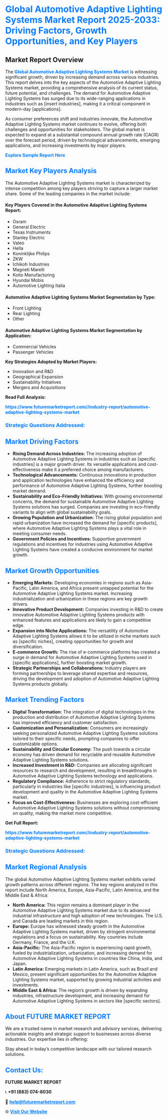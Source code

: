 <h1 style="color: #007BFF;">Global Automotive Adaptive Lighting Systems Market Report 2025-2033: Driving Factors, Growth Opportunities, and Key Players</h1>

<section id="overview">
<h2>Market Report Overview</h2>
<p>The <a href="https://www.futuremarketreport.com//industry-report/automotive-adaptive-lighting-systems-market" style="color: #007BFF; text-decoration: none;"><strong>Global Automotive Adaptive Lighting Systems Market</strong></a> is witnessing significant growth, driven by increasing demand across various industries. This report delves into the key aspects of the Automotive Adaptive Lighting Systems market, providing a comprehensive analysis of its current status, future potential, and challenges. The demand for Automotive Adaptive Lighting Systems has surged due to its wide-ranging applications in industries such as [insert industries], making it a critical component in modern-day [applications].</p>
<p>As consumer preferences shift and industries innovate, the Automotive Adaptive Lighting Systems market continues to evolve, offering both challenges and opportunities for stakeholders. The global market is expected to expand at a substantial compound annual growth rate (CAGR) over the forecast period, driven by technological advancements, emerging applications, and increasing investments by major players.</p>
</section>

<section id="overview">
<p><a href="https://www.futuremarketreport.com//request-sample/reportId=90839" style="color: #007BFF; text-decoration: none;"><strong>Explore Sample Report Here</strong></a></p>
</section>

<section id="key-players">
<h2 style="color: #007BFF;">Market Key Players Analysis</h2>
<p>The Automotive Adaptive Lighting Systems market is characterized by intense competition among key players striving to capture a larger market share. Some of the leading companies in the market include:</p>
<h4>Key Players Covered in the Automotive Adaptive Lighting Systems Report:</h4>
<ul><li>Osram</li><li>General Electric</li><li>Texas Instruments</li><li>Stanley Electric</li><li>Valeo</li><li>Hella</li><li>Koninklijke Philips</li><li>ZKW</li><li>Ichikoh Industries</li><li>Magneti Marelli</li><li>Koito Manufacturing</li><li>Hyundai Mobis</li><li>Automotive Lighting Italia</li></ul>
<h4>Automotive Adaptive Lighting Systems Market Segmentation by Type:</h4>
<ul><li>Front Lighting</li><li>Rear Lighting</li><li>Other</li></ul>

<h4>Automotive Adaptive Lighting Systems Market Segmentation by Application:</h4>
<ul><li>Commercial Vehicles</li><li>Passenger Vehicles</li></ul>
<p><strong>Key Strategies Adopted by Market Players:</strong></p>
<ul>
<li>Innovation and R&D</li>
<li>Geographical Expansion</li>
<li>Sustainability Initiatives</li>
<li>Mergers and Acquisitions</li>
</ul>
</section>

<section>
<p><strong>Read Full Analysis: </strong></p><a href="https://www.futuremarketreport.com//industry-report/automotive-adaptive-lighting-systems-market" style="color: #007BFF; text-decoration: none;"><strong>https://www.futuremarketreport.com//industry-report/automotive-adaptive-lighting-systems-market</strong></a>
<h3 style="color: #007BFF;">Strategic Questions Addressed:</h3>
</section>

<section id="driving-factors">
<h2 style="color: #007BFF;">Market Driving Factors</h2>
<ul>
<li><strong>Rising Demand Across Industries:</strong> The increasing adoption of Automotive Adaptive Lighting Systems in industries such as [specific industries] is a major growth driver. Its versatile applications and cost-effectiveness make it a preferred choice among manufacturers.</li>
<li><strong>Technological Advancements:</strong> Continuous innovations in production and application technologies have enhanced the efficiency and performance of Automotive Adaptive Lighting Systems, further boosting market demand.</li>
<li><strong>Sustainability and Eco-Friendly Initiatives:</strong> With growing environmental concerns, the demand for sustainable Automotive Adaptive Lighting Systems solutions has surged. Companies are investing in eco-friendly variants to align with global sustainability goals.</li>
<li><strong>Growing Population and Urbanization:</strong> The rising global population and rapid urbanization have increased the demand for [specific products], where Automotive Adaptive Lighting Systems plays a vital role in meeting consumer needs.</li>
<li><strong>Government Policies and Incentives:</strong> Supportive government regulations and incentives for industries using Automotive Adaptive Lighting Systems have created a conducive environment for market growth.</li>
</ul>
</section>

<section id="growth-opportunities">
<h2 style="color: #007BFF;">Market Growth Opportunities</h2>
<ul>
<li><strong>Emerging Markets:</strong> Developing economies in regions such as Asia-Pacific, Latin America, and Africa present untapped potential for the Automotive Adaptive Lighting Systems market. Increasing industrialization and urbanization in these regions are key growth drivers.</li>
<li><strong>Innovative Product Development:</strong> Companies investing in R&D to create innovative Automotive Adaptive Lighting Systems products with enhanced features and applications are likely to gain a competitive edge.</li>
<li><strong>Expansion into Niche Applications:</strong> The versatility of Automotive Adaptive Lighting Systems allows it to be utilized in niche markets such as [specific niches], creating opportunities for growth and diversification.</li>
<li><strong>E-commerce Growth:</strong> The rise of e-commerce platforms has created a surge in demand for Automotive Adaptive Lighting Systems used in [specific applications], further boosting market growth.</li>
<li><strong>Strategic Partnerships and Collaborations:</strong> Industry players are forming partnerships to leverage shared expertise and resources, driving the development and adoption of Automotive Adaptive Lighting Systems products globally.</li>
</ul>
</section>

<section id="trending-factors">
<h2 style="color: #007BFF;">Market Trending Factors</h2>
<ul>
<li><strong>Digital Transformation:</strong> The integration of digital technologies in the production and distribution of Automotive Adaptive Lighting Systems has improved efficiency and customer satisfaction.</li>
<li><strong>Customization and Personalization:</strong> Consumers are increasingly seeking personalized Automotive Adaptive Lighting Systems solutions tailored to their specific needs, prompting companies to offer customizable options.</li>
<li><strong>Sustainability and Circular Economy:</strong> The push towards a circular economy has driven demand for recyclable and reusable Automotive Adaptive Lighting Systems solutions.</li>
<li><strong>Increased Investment in R&D:</strong> Companies are allocating significant resources to research and development, resulting in breakthroughs in Automotive Adaptive Lighting Systems technology and applications.</li>
<li><strong>Regulatory Compliance:</strong> Adherence to strict regulatory standards, particularly in industries like [specific industries], is influencing product development and quality in the Automotive Adaptive Lighting Systems market.</li>
<li><strong>Focus on Cost-Effectiveness:</strong> Businesses are exploring cost-efficient Automotive Adaptive Lighting Systems solutions without compromising on quality, making the market more competitive.</li>
</ul>
</section>

<section>
<p><strong>Get Full Report: </strong></p><a href="https://www.futuremarketreport.com//industry-report/automotive-adaptive-lighting-systems-market" style="color: #007BFF; text-decoration: none;"><strong>https://www.futuremarketreport.com//industry-report/automotive-adaptive-lighting-systems-market</strong></a>
<h3 style="color: #007BFF;">Strategic Questions Addressed:</h3>
</section>


<section id="regional-analysis">
<h2 style="color: #007BFF;">Market Regional Analysis</h2>
<p>The global Automotive Adaptive Lighting Systems market exhibits varied growth patterns across different regions. The key regions analyzed in this report include North America, Europe, Asia-Pacific, Latin America, and the Middle East & Africa:</p>
<ul>
<li><strong>North America:</strong> This region remains a dominant player in the Automotive Adaptive Lighting Systems market due to its advanced industrial infrastructure and high adoption of new technologies. The U.S. and Canada are leading markets in this region.</li>
<li><strong>Europe:</strong> Europe has witnessed steady growth in the Automotive Adaptive Lighting Systems market, driven by stringent environmental regulations and a focus on sustainability. Key countries include Germany, France, and the U.K.</li>
<li><strong>Asia-Pacific:</strong> The Asia-Pacific region is experiencing rapid growth, fueled by industrialization, urbanization, and increasing demand for Automotive Adaptive Lighting Systems in countries like China, India, and Japan.</li>
<li><strong>Latin America:</strong> Emerging markets in Latin America, such as Brazil and Mexico, present significant opportunities for the Automotive Adaptive Lighting Systems market, supported by growing industrial activities and investments.</li>
<li><strong>Middle East & Africa:</strong> The region’s growth is driven by expanding industries, infrastructure development, and increasing demand for Automotive Adaptive Lighting Systems in sectors like [specific sectors].</li>
</ul>
</section>

<footer>
<h2 style="color: #007BFF;">About FUTURE MARKET REPORT</h2>
<p>We are a trusted name in market research and advisory services, delivering actionable insights and strategic support to businesses across diverse industries. Our expertise lies in offering:</p>

<p>Stay ahead in today’s competitive landscape with our tailored research solutions.</p>

<h2 style="color: #007BFF;">Contact Us:</h2>
<p><strong>FUTURE MARKET REPORT</strong></p>
<p>📞 <strong>+91 (883) 074-8030</strong></p>
<p>📧 <strong><a href="mailto:help@futuremarketreport.com" style="color: #007BFF;">help@futuremarketreport.com</a></strong></p>
<p>🌐 <strong><a href="https://www.futuremarketreport.com/" style="color: #007BFF;">Visit Our Website</a></strong></p>
</footer>